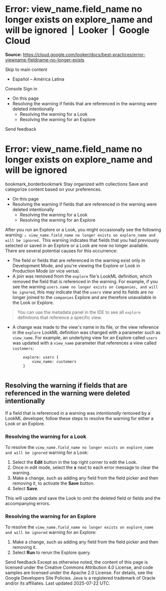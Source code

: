 # Error: view_name.field_name no longer exists on explore_name and will be ignored  |  Looker  |  Google Cloud

**Source:** https://cloud.google.com/looker/docs/best-practices/error-viewname-fieldname-no-longer-exists

Skip to main content 
  * Español – América Latina

Console  Sign in


  * On this page
  * Resolving the warning if fields that are referenced in the warning were deleted intentionally 
    * Resolving the warning for a Look
    * Resolving the warning for an Explore




Send feedback 
#  Error: view_name.field_name no longer exists on explore_name and will be ignored
bookmark_borderbookmark Stay organized with collections  Save and categorize content based on your preferences.
  * On this page
  * Resolving the warning if fields that are referenced in the warning were deleted intentionally 
    * Resolving the warning for a Look
    * Resolving the warning for an Explore


After you run an Explore or a Look, you might occasionally see the following warning: 
`⚠️ view_name.field_name no longer exists on explore_name and will be ignored.`
This warning indicates that fields that you had previously selected or saved in an Explore or a Look are now no longer available. There are several potential causes for this occurrence:
  * The field or fields that are referenced in the warning exist only in Development Mode, and you're viewing the Explore or Look in Production Mode (or vice versa). 
  * A join was removed from the `explore` file's LookML definition, which removed the field that is referenced in the warning. 
For example, if you see the warning `users.name no longer exists on Companies, and will be ignored`, this may indicate that the `users` view and its fields are no longer joined to the `companies` Explore and are therefore unavailable in the Look or Explore. 
> You can use the metadata panel in the IDE to see all `explore` definitions that reference a specific view.
  * A change was made to the view's name in its file, or the view reference in the `explore` LookML definition was changed with a parameter such as `view_name`. 
For example, an underlying view for an Explore called `users` was updated with a `view_name` parameter that references a view called `customers`: 
```
        explore: users {
            view_name: customers
        }
    
```



## Resolving the warning if fields that are referenced in the warning were deleted intentionally 
If a field that is referenced in a warning was _intentionally_ removed by a LookML developer, follow these steps to resolve the warning for either a Look or an Explore. 
### Resolving the warning for a Look
To resolve the `view_name.field_name no longer exists on explore_name and will be ignored` warning for a Look:
  1. Select the **Edit** button in the top right corner to edit the Look.
  2. Once in edit mode, select the **x** next to each error message to clear the warning.
  3. Make a change, such as adding any field from the field picker and then removing it, to activate the **Save** button. 
  4. Select **Save**.


This will update and save the Look to omit the deleted field or fields and the accompanying errors. 
### Resolving the warning for an Explore
To resolve the `view_name.field_name no longer exists on explore_name and will be ignored` warning for an Explore:
  1. Make a change, such as adding any field from the field picker and then removing it.
  2. Select **Run** to rerun the Explore query.


Send feedback 
Except as otherwise noted, the content of this page is licensed under the Creative Commons Attribution 4.0 License, and code samples are licensed under the Apache 2.0 License. For details, see the Google Developers Site Policies. Java is a registered trademark of Oracle and/or its affiliates.
Last updated 2025-07-22 UTC.


